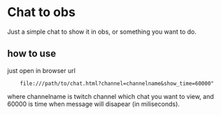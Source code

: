 # Chat to obs
Just a simple chat to show it in obs, or something you want to do.

## how to use
just open in browser url
```
    file:///path/to/chat.html?channel=channelname&show_time=60000"
```
where channelname is twitch channel which chat you want to view,
and 60000 is time when message will disapear (in miliseconds).